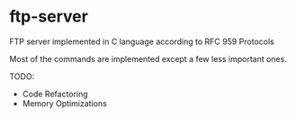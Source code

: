# ftp-server
FTP server implemented in C language according to RFC 959 Protocols

Most of the commands are implemented except a few less important ones.

TODO: 
- Code Refactoring
- Memory Optimizations
